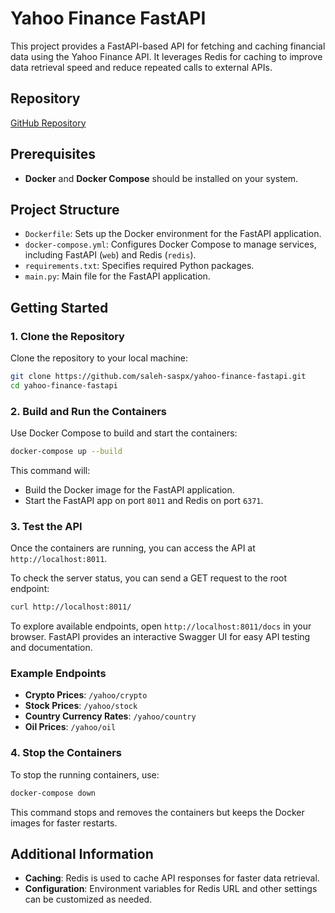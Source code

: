 # Yahoo Finance FastAPI

This project provides a FastAPI-based API for fetching and caching financial data using the Yahoo Finance API. It leverages Redis for caching to improve data retrieval speed and reduce repeated calls to external APIs.

## Repository

[GitHub Repository](https://github.com/saleh-saspx/yahoo-finance-fastapi)

## Prerequisites

- **Docker** and **Docker Compose** should be installed on your system.

## Project Structure

- `Dockerfile`: Sets up the Docker environment for the FastAPI application.
- `docker-compose.yml`: Configures Docker Compose to manage services, including FastAPI (`web`) and Redis (`redis`).
- `requirements.txt`: Specifies required Python packages.
- `main.py`: Main file for the FastAPI application.

## Getting Started

### 1. Clone the Repository

Clone the repository to your local machine:

```bash
git clone https://github.com/saleh-saspx/yahoo-finance-fastapi.git
cd yahoo-finance-fastapi
```

### 2. Build and Run the Containers

Use Docker Compose to build and start the containers:

```bash
docker-compose up --build
```

This command will:
- Build the Docker image for the FastAPI application.
- Start the FastAPI app on port `8011` and Redis on port `6371`.

### 3. Test the API

Once the containers are running, you can access the API at `http://localhost:8011`.

To check the server status, you can send a GET request to the root endpoint:

```bash
curl http://localhost:8011/
```

To explore available endpoints, open `http://localhost:8011/docs` in your browser. FastAPI provides an interactive Swagger UI for easy API testing and documentation.

### Example Endpoints

- **Crypto Prices**: `/yahoo/crypto`
- **Stock Prices**: `/yahoo/stock`
- **Country Currency Rates**: `/yahoo/country`
- **Oil Prices**: `/yahoo/oil`

### 4. Stop the Containers

To stop the running containers, use:

```bash
docker-compose down
```

This command stops and removes the containers but keeps the Docker images for faster restarts.

## Additional Information

- **Caching**: Redis is used to cache API responses for faster data retrieval.
- **Configuration**: Environment variables for Redis URL and other settings can be customized as needed.

